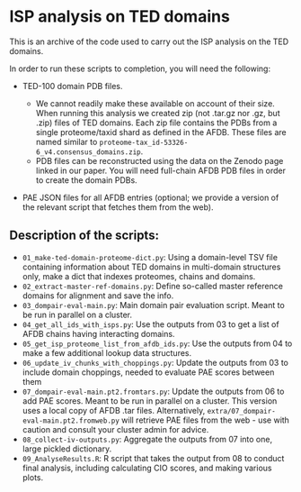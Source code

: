 # ISP analysis on TED domains

This is an archive of the code used to carry out the ISP analysis on the TED domains.

In order to run these scripts to completion, you will need the following:

- TED-100 domain PDB files.
  - We cannot readily make these available on account of their size. When running this analysis we created zip (not .tar.gz nor .gz, but .zip) files of TED domains. Each zip file contains the PDBs from a single proteome/taxid shard as defined in the AFDB. These files are named similar to `proteome-tax_id-53326-6_v4.consensus_domains.zip`.
  - PDB files can be reconstructed using the data on the Zenodo page linked in our paper. You will need full-chain AFDB PDB files in order to create the domain PDBs.
  
- PAE JSON files for all AFDB entries (optional; we provide a version of the relevant script that fetches them from the web).

## Description of the scripts:

- `01_make-ted-domain-proteome-dict.py`: Using a domain-level TSV file containing information about TED domains in multi-domain structures only, make a dict that indexes proteomes, chains and domains.
- `02_extract-master-ref-domains.py`: Define so-called master reference domains for alignment and save the info.
- `03_dompair-eval-main.py`: Main domain pair evaluation script. Meant to be run in parallel on a cluster.
- `04_get_all_ids_with_isps.py`: Use the outputs from 03 to get a list of AFDB chains having interacting domains.
- `05_get_isp_proteome_list_from_afdb_ids.py`: Use the outputs from 04 to make a few additional lookup data structures.
- `06_update_iv_chunks_with_choppings.py`: Update the outputs from 03 to include domain choppings, needed to evaluate PAE scores between them
- `07_dompair-eval-main.pt2.fromtars.py`: Update the outputs from 06 to add PAE scores. Meant to be run in parallel on a cluster. This version uses a local copy of AFDB .tar files. Alternatively, `extra/07_dompair-eval-main.pt2.fromweb.py` will retrieve PAE files from the web - use with caution and consult your cluster admin for advice.
- `08_collect-iv-outputs.py`: Aggregate the outputs from 07 into one, large pickled dictionary.
- `09_AnalyseResults.R`: R script that takes the output from 08 to conduct final analysis, including calculating CIO scores, and making various plots.

